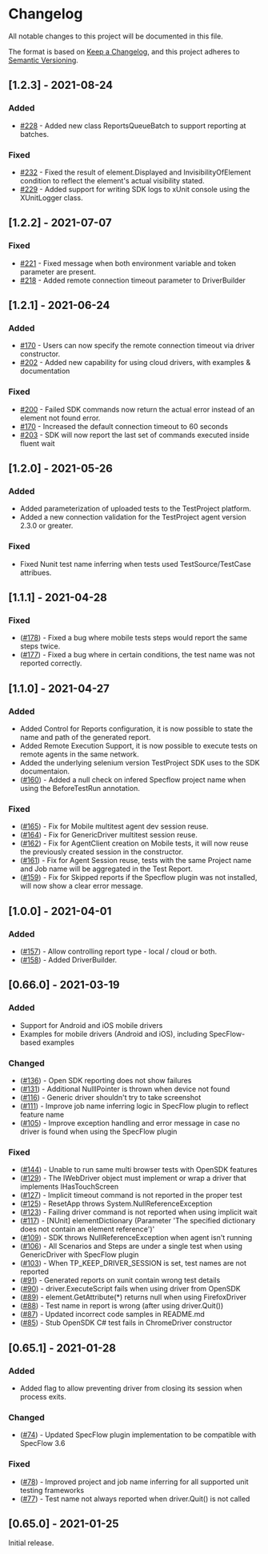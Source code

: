 # Changelog

All notable changes to this project will be documented in this file.

The format is based on [Keep a Changelog](https://keepachangelog.com/en/1.0.0/),
and this project adheres to [Semantic Versioning](https://semver.org/spec/v2.0.0.html).

## [1.2.3] - 2021-08-24

### Added

- [#228](https://github.com/testproject-io/csharp-opensdk/issues/228) - Added new class ReportsQueueBatch to support reporting at batches.

### Fixed

- [#232](https://github.com/testproject-io/csharp-opensdk/issues/232) - Fixed the result of element.Displayed and InvisibilityOfElement condition to reflect the element's actual visibility stated.
- [#229](https://github.com/testproject-io/csharp-opensdk/issues/229) - Added support for writing SDK logs to xUnit console using the XUnitLogger class.

## [1.2.2] - 2021-07-07

### Fixed

- [#221](https://github.com/testproject-io/csharp-opensdk/issues/221) - Fixed message when both environment variable and token parameter are present.
- [#218](https://github.com/testproject-io/csharp-opensdk/issues/218) - Added remote connection timeout parameter to DriverBuilder

## [1.2.1] - 2021-06-24

### Added

- [#170](https://github.com/testproject-io/csharp-opensdk/issues/170) - Users can now specify the remote connection timeout via driver constructor.
- [#202](https://github.com/testproject-io/csharp-opensdk/issues/202) - Added new capability for using cloud drivers, with examples & documentation

### Fixed

- [#200](https://github.com/testproject-io/csharp-opensdk/issues/200) - Failed SDK commands now return the actual error instead of an element not found error.
- [#170](https://github.com/testproject-io/csharp-opensdk/issues/170) - Increased the default connection timeout to 60 seconds
- [#203](https://github.com/testproject-io/csharp-opensdk/issues/203) - SDK will now report the last set of commands executed inside fluent wait

## [1.2.0] - 2021-05-26

### Added

- Added parameterization of uploaded tests to the TestProject platform.
- Added a new connection validation for the TestProject agent version 2.3.0 or greater.

### Fixed

- Fixed Nunit test name inferring when tests used TestSource/TestCase attribues.

## [1.1.1] - 2021-04-28

### Fixed

- ([#178](https://github.com/testproject-io/csharp-opensdk/issues/178)) - Fixed a bug where mobile tests steps would report the same steps twice.
- ([#177](https://github.com/testproject-io/csharp-opensdk/issues/177)) - Fixed a bug where in certain conditions, the test name was not reported correctly.

## [1.1.0] - 2021-04-27

### Added

- Added Control for Reports configuration, it is now possible to state the name and path of the generated report.
- Added Remote Execution Support, it is now possible to execute tests on remote agents in the same network.
- Added the underlying selenium version TestProject SDK uses to the SDK documentaion.
- ([#160](https://github.com/testproject-io/csharp-opensdk/issues/160)) - Added a null check on infered Specflow project name when using the BeforeTestRun annotation.


### Fixed

- ([#165](https://github.com/testproject-io/csharp-opensdk/issues/165)) - Fix for Mobile multitest agent dev session reuse.
- ([#164](https://github.com/testproject-io/csharp-opensdk/issues/164)) - Fix for GenericDriver multitest session reuse.
- ([#162](https://github.com/testproject-io/csharp-opensdk/issues/162)) - Fix for AgentClient creation on Mobile tests, it will now reuse the previously created session in the constructor.
- ([#161](https://github.com/testproject-io/csharp-opensdk/issues/161)) - Fix for Agent Session reuse, tests with the same Project name and Job name will be aggregated in the Test Report.
- ([#159](https://github.com/testproject-io/csharp-opensdk/issues/159)) - Fix for Skipped reports if the Specflow plugin was not installed, will now show a clear error message.

## [1.0.0] - 2021-04-01

### Added

- ([#157](https://github.com/testproject-io/csharp-opensdk/issues/157)) - Allow controlling report type - local / cloud or both.
- ([#158](https://github.com/testproject-io/csharp-opensdk/issues/158)) - Added DriverBuilder.

## [0.66.0] - 2021-03-19

### Added

- Support for Android and iOS mobile drivers
- Examples for mobile drivers (Android and iOS), including SpecFlow-based examples

### Changed

- ([#136](https://github.com/testproject-io/csharp-opensdk/issues/136)) - Open SDK reporting does not show failures
- ([#131](https://github.com/testproject-io/csharp-opensdk/issues/131)) - Additional NulllPointer is thrown when device not found
- ([#116](https://github.com/testproject-io/csharp-opensdk/issues/116)) - Generic driver shouldn't try to take screenshot
- ([#111](https://github.com/testproject-io/csharp-opensdk/issues/111)) - Improve job name inferring logic in SpecFlow plugin to reflect feature name
- ([#105](https://github.com/testproject-io/csharp-opensdk/issues/105)) - Improve exception handling and error message in case no driver is found when using the SpecFlow plugin

### Fixed

- ([#144](https://github.com/testproject-io/csharp-opensdk/issues/144)) - Unable to run same multi browser tests with OpenSDK features
- ([#129](https://github.com/testproject-io/csharp-opensdk/issues/129)) - The IWebDriver object must implement or wrap a driver that implements IHasTouchScreen
- ([#127](https://github.com/testproject-io/csharp-opensdk/issues/127)) - Implicit timeout command is not reported in the proper test
- ([#125](https://github.com/testproject-io/csharp-opensdk/issues/125)) - ResetApp throws System.NullReferenceException
- ([#123](https://github.com/testproject-io/csharp-opensdk/issues/123)) - Failing driver command is not reported when using implicit wait
- ([#117](https://github.com/testproject-io/csharp-opensdk/issues/117)) - [NUnit] elementDictionary (Parameter 'The specified dictionary does not contain an element reference')'
- ([#109](https://github.com/testproject-io/csharp-opensdk/issues/109)) - SDK throws NullReferenceException when agent isn't running
- ([#106](https://github.com/testproject-io/csharp-opensdk/issues/106)) - All Scenarios and Steps are under a single test when using GenericDriver with SpecFlow plugin
- ([#103](https://github.com/testproject-io/csharp-opensdk/issues/103)) - When TP_KEEP_DRIVER_SESSION is set, test names are not reported
- ([#91](https://github.com/testproject-io/csharp-opensdk/issues/91)) - Generated reports on xunit contain wrong test details
- ([#90](https://github.com/testproject-io/csharp-opensdk/issues/90)) - driver.ExecuteScript fails when using driver from OpenSDK
- ([#89](https://github.com/testproject-io/csharp-opensdk/issues/89)) - element.GetAttribute(\*) returns null when using FirefoxDriver
- ([#88](https://github.com/testproject-io/csharp-opensdk/issues/88)) - Test name in report is wrong (after using driver.Quit())
- ([#87](https://github.com/testproject-io/csharp-opensdk/issues/87)) - Updated incorrect code samples in README.md
- ([#85](https://github.com/testproject-io/csharp-opensdk/issues/85)) - Stub OpenSDK C# test fails in ChromeDriver constructor

## [0.65.1] - 2021-01-28

### Added

- Added flag to allow preventing driver from closing its session when process exits.

### Changed

- ([#74](https://github.com/testproject-io/csharp-opensdk/issues/74)) - Updated SpecFlow plugin implementation to be compatible with SpecFlow 3.6

### Fixed

- ([#78](https://github.com/testproject-io/csharp-opensdk/issues/78)) - Improved project and job name inferring for all supported unit testing frameworks
- ([#77](https://github.com/testproject-io/csharp-opensdk/issues/77)) - Test name not always reported when driver.Quit() is not called

## [0.65.0] - 2021-01-25

Initial release.
